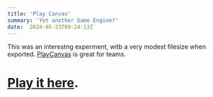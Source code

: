```yaml
---
title: 'Play Canvas'
summary: 'Yet another Game Engine?'
date:  2024-05-23T09:24:13Z
---
```


This was an interestng experment, witb a very modest filesize when exported.
[PlayCanvas](https://playcanvas.com/) is great for teams.

# [Play it here](play.html).

